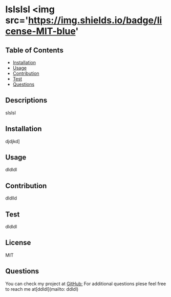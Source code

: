 # lslslsl <img src='https://img.shields.io/badge/license-MIT-blue'
  
  ## Table of Contents
  * [Installation](#installation)
  * [Usage](#usage)
  * [Contribution](#contribution)
  * [Test](#test)
  * [Questions](#questions)
 
  ## Descriptions
  slslsl
  
  ## Installation
  djdjkd]
   

  ## Usage
  dldldl
  

  ## Contribution
  dldlld
  

  ## Test
  dldldl
  

  ## License
  MIT
  

  ## Questions
  You can check my project at [GitHub:](dldldl)
  For additional questions plese feel free to reach me at[ddldl](mailto: ddldl)